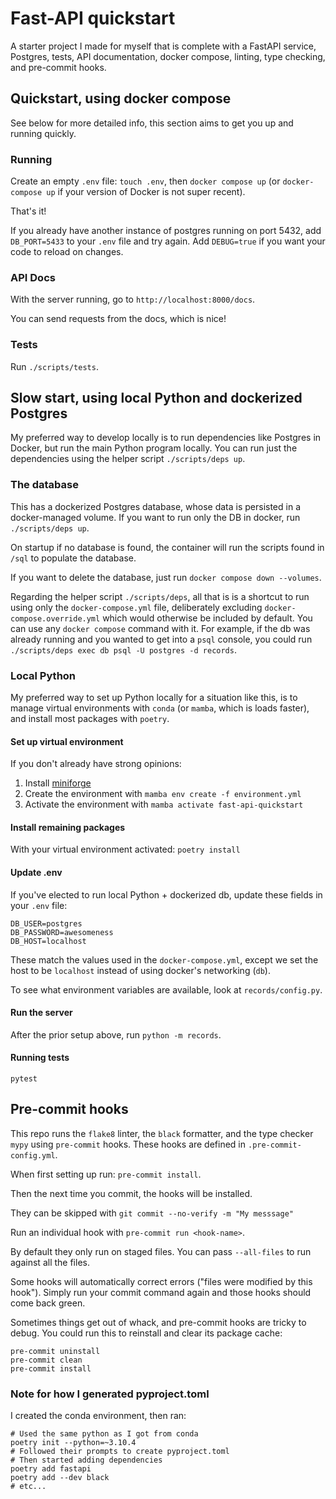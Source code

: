 # Fast-API quickstart

A starter project I made for myself that is complete with a FastAPI service, Postgres, tests,
API documentation, docker compose, linting, type checking, and pre-commit hooks.

## Quickstart, using docker compose

See below for more detailed info, this section aims to get you up and running quickly.

### Running

Create an empty `.env` file: `touch .env`, then `docker compose up` (or `docker-compose up`
if your version of Docker is not super recent).

That's it!

If you already have another instance of postgres running on port 5432, add `DB_PORT=5433`
to your `.env` file and try again. Add `DEBUG=true` if you want your code to reload
on changes.

### API Docs

With the server running, go to `http://localhost:8000/docs`.

You can send requests from the docs, which is nice!

### Tests

Run `./scripts/tests`.

## Slow start, using local Python and dockerized Postgres

My preferred way to develop locally is to run dependencies like Postgres in Docker,
but run the main Python program locally. You can run just the dependencies using
the helper script `./scripts/deps up`.

### The database

This has a dockerized Postgres database, whose data is persisted in a docker-managed volume.
If you want to run only the DB in docker, run `./scripts/deps up`.

On startup if no database is found, the container will run the scripts found in `/sql`
to populate the database.

If you want to delete the database, just run `docker compose down --volumes`.

Regarding the helper script `./scripts/deps`, all that is is a shortcut to run using only the `docker-compose.yml`
file, deliberately excluding `docker-compose.override.yml` which would otherwise be included by default.
You can use any `docker compose` command with it. For example, if the db was already running and you wanted
to get into a `psql` console, you could run `./scripts/deps exec db psql -U postgres -d records`.

### Local Python

My preferred way to set up Python locally for a situation like this, is to manage virtual
environments with `conda` (or `mamba`, which is loads faster), and install most packages with
`poetry`.

#### Set up virtual environment

If you don't already have strong opinions:

1. Install [miniforge](https://github.com/conda-forge/miniforge)
2. Create the environment with `mamba env create -f environment.yml`
3. Activate the environment with `mamba activate fast-api-quickstart`

#### Install remaining packages

With your virtual environment activated: `poetry install`

#### Update .env

If you've elected to run local Python + dockerized db, update these fields in your `.env` file:

```dotenv
DB_USER=postgres
DB_PASSWORD=awesomeness
DB_HOST=localhost
```

These match the values used in the `docker-compose.yml`, except we set the host to be
`localhost` instead of using docker's networking (`db`).

To see what environment variables are available, look at `records/config.py`.

#### Run the server

After the prior setup above, run `python -m records`.

#### Running tests

`pytest`

## Pre-commit hooks

This repo runs the `flake8` linter, the `black` formatter, and the type checker
`mypy` using `pre-commit` hooks. These hooks are defined in `.pre-commit-config.yml`.

When first setting up run: `pre-commit install`.

Then the next time you commit, the hooks will be installed.

They can be skipped with `git commit --no-verify -m "My messsage"`

Run an individual hook with `pre-commit run <hook-name>`.

By default they only run on staged files. You can pass `--all-files` to
run against all the files.

Some hooks will automatically correct errors ("files were modified by this hook").
Simply run your commit command again and those hooks should come back green.

Sometimes things get out of whack, and pre-commit hooks are tricky to debug.
You could run this to reinstall and clear its package cache:

```
pre-commit uninstall
pre-commit clean
pre-commit install
```

### Note for how I generated pyproject.toml

I created the conda environment, then ran:

```shell
# Used the same python as I got from conda
poetry init --python=~3.10.4
# Followed their prompts to create pyproject.toml
# Then started adding dependencies
poetry add fastapi
poetry add --dev black
# etc...
```
